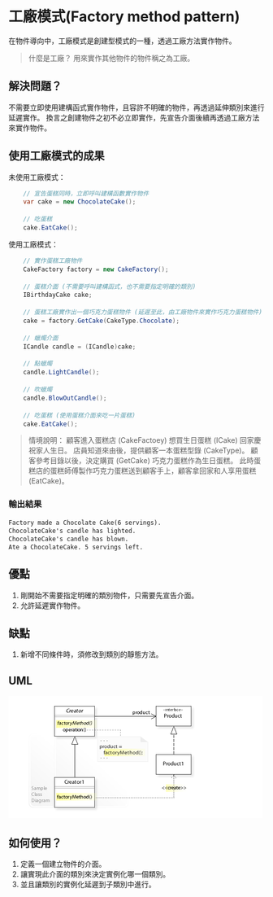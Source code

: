 # 工廠模式(Factory method pattern)

在物件導向中，工廠模式是創建型模式的一種，透過工廠方法實作物件。

> 什麼是工廠？
> 用來實作其他物件的物件稱之為工廠。

## 解決問題？

不需要立即使用建構函式實作物件，且容許不明確的物件，再透過延伸類別來進行延遲實作。
換言之創建物件之初不必立即實作，先宣告介面後續再透過工廠方法來實作物件。

## 使用工廠模式的成果

未使用工廠模式：

```csharp
    // 宣告蛋糕同時，立即呼叫建構函數實作物件
    var cake = new ChocolateCake();

    // 吃蛋糕
    cake.EatCake();
```

使用工廠模式：

```csharp
    // 實作蛋糕工廠物件
    CakeFactory factory = new CakeFactory();

    // 蛋糕介面 (不需要呼叫建構函式，也不需要指定明確的類別)
    IBirthdayCake cake;

    // 蛋糕工廠實作出一個巧克力蛋糕物件 (延遲至此，由工廠物件來實作巧克力蛋糕物件)
    cake = factory.GetCake(CakeType.Chocolate);

    // 蠟燭介面
    ICandle candle = (ICandle)cake;
    
    // 點蠟燭
    candle.LightCandle();
    
    // 吹蠟燭
    candle.BlowOutCandle();

    // 吃蛋糕 (使用蛋糕介面來吃一片蛋糕)
    cake.EatCake();
```

> 情境說明：
> 顧客進入蛋糕店 (CakeFactoey) 想買生日蛋糕 (ICake) 回家慶祝家人生日。
> 店員知道來由後，提供顧客一本蛋糕型錄 (CakeType)。
> 顧客參考目錄以後，決定購買 (GetCake) 巧克力蛋糕作為生日蛋糕。
> 此時蛋糕店的蛋糕師傅製作巧克力蛋糕送到顧客手上，顧客拿回家和人享用蛋糕 (EatCake)。

### 輸出結果

```shell
Factory made a Chocolate Cake(6 servings).
ChocolateCake's candle has lighted. 
ChocolateCake's candle has blown. 
Ate a ChocolateCake. 5 servings left.
```

## 優點

1. 剛開始不需要指定明確的類別物件，只需要先宣告介面。
2. 允許延遲實作物件。

## 缺點

1. 新增不同條件時，須修改到類別的靜態方法。

## UML

[![UML](/Patterns/Creational/FactoryMethod/images/W3sDesign_Factory_Method_Design_Pattern_UML.jpg "W3sDesign_Factory_Method_Design_Pattern_UML")](https://en.wikipedia.org/wiki/Factory_method_pattern#/media/File:W3sDesign_Factory_Method_Design_Pattern_UML.jpg)

## 如何使用？

1. 定義一個建立物件的介面。
2. 讓實現此介面的類別來決定實例化哪一個類別。
3. 並且讓類別的實例化延遲到子類別中進行。
